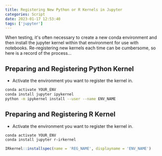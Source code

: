 ```yaml
---
title: Registering New Python or R Kernels in Jupyter
categories: Script
date: 2023-01-17 12:53:40
tags: ['jupyter']
---
```


When testing, it's often necessary to create a new conda environment and then install the jupyter kernel within that environment for use with notebooks. Re-registering new kernels each time can be cumbersome, so here is a record of the process...
<!-- Abstract section -->
<!-- more -->

## Preparing and Registering Python Kernel

- Activate the environment you want to register the kernel in.

```bash
conda activate YOUR_ENV
conda install jupyter ipykernel
python -m ipykernel install --user --name ENV_NAME
```

## Preparing and Registering R Kernel

- Activate the environment you want to register the kernel in.

```bash
conda activate YOUR_ENV
conda install jupyter r-irkernel
```

```r
IRkernel::installspec(name = 'REG_NAME', displayname = 'ENV_NAME')
```
